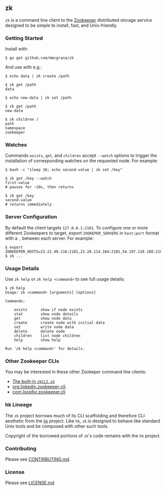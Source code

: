 ## zk

`zk` is a command line client to the [Zookeeper](http://zookeeper.apache.org/)
distributed storage service designed to be simple to install, fast,
and Unix-friendly.

### Getting Started

Install with:

```console
$ go get github.com/mmcgrana/zk
```

And use with e.g.:

```console
$ echo data | zk create /path

$ zk get /path
data

$ echo new-data | zk set /path

$ zk get /path
new-data

$ zk children /
path
namespace
zookeeper
```

### Watches

Commands `exists`, `get`, and `children` accept `--watch` options
to trigger the installation of corresponding watches on the
requested node. For example:

```console
$ bash -c "sleep 10; echo second-value | zk set /key"

$ zk get /key --watch
first-value
# pauses for ~10s, then returns

$ zk get /key
second-value
# returns immediately
```

### Server Configuration

By default the client targets `127.0.0.1:2181`. To configure one or
more different Zookeepers to target, export `ZOOKEPER_SERVERS` in
`host:port` format with a `,` between each server. For example:

```console
$ export ZOOKEEPER_HOSTS=23.22.49.116:2181,23.20.114.164:2181,54.197.120.188:2181
$ zk ...
```

### Usage Details

Use `zk help` or `zk help <command>` to see full usage details:

```console
$ zk help
Usage: zk <command> [arguments] [options]

Commands:

    exists      show if node exists
    stat        show node details
    get         show node data
    create      create node with initial data
    set         write node data
    delete      delete node
    children    list node children
    help        show help

Run 'zk help <command>' for details.
```

### Other Zookeeper CLIs

You may be interested in these other Zookeper command line clients:

* [The built-in `zkCLI.sh`](http://zookeeper.apache.org/doc/trunk/zookeeperStarted.html)
* [org.linkedin.zookeeper-cli](https://github.com/pongasoft/utils-zookeeper)
* [com.loopfor.zookeeper.cli](https://github.com/davidledwards/zookeeper/tree/master/zookeeper-cli)

### hk Lineage

The `zk` project borrows much of its CLI scaffolding and therefore
CLI aesthetic from the [`hk`](https://github.com/heroku/hk) project.
Like `hk`, `zk` is designed to behave like standard Unix tools and
be composed with other such tools.

Copyright of the borrowed portions of `zk`'s code remains with the
`hk` project.

### Contributing

Please see [CONTRIBUTING.md](contributing.md).

### License

Please see [LICENSE.md](LICENSE.md)
